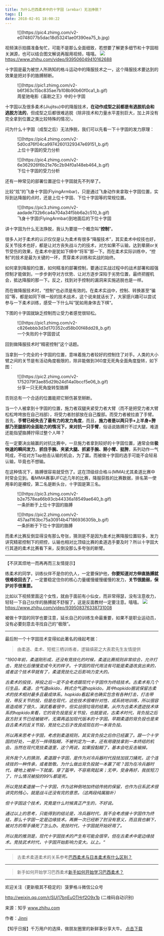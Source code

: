 ```yaml
---
title: 为什么巴西柔术中的十字固（armbar）无法挣脱？
tags: []
date: 2018-02-01 18:00:22
---
```


<figure>![](https://pic4.zhimg.com/v2-e0748077b5dac18d53241ae0f390ea75_b.jpg)</figure>

视频演示拍摄准备匆忙，可能不是那么全面细致，若想要了解更多细节和十字固相关渊源，也可以结合图文解说再服用视频，嘻嘻。
[              ![](https://pic1.zhimg.com/80/v2-ec17c1f16240290ba764ad698e6de5a0_b.jpg)              <span class="content">                <span class="title"><span class="z-ico-extern-gray"></span><span class="z-ico-extern-blue"></span></span>                <span class="url"><span class="z-ico-video"></span>https://www.zhihu.com/video/939506049410162688</span>              </span>            ](https://link.zhihu.com/?target=https%3A//www.zhihu.com/video/939506049410162688)            

十字固是最为被世人所熟知的格斗运动中的降服技术之一，这个降服技术要达到的效果是把对手的胳膊掰断。
<figure>![](https://pic1.zhimg.com/v2-b6f363c15bc835ae7b108b90b60f0ca1_b.gif)<figcaption>周星驰电影《喜剧之王》中的十字固</figcaption></figure>

十字固以及很多柔术(Jiujitsu)中的降服技术，**在动作成型之前都是有逃脱机会和逃脱方法的**，但成型之后都很难逃脱（除非技术和力量水平差别巨大，加上并没有完全拿到位置之类比较特殊的情况）。

问为什么十字固（成型之后）无法挣脱，我们可以先看一下十字固的发力原理：
<figure>![](https://pic4.zhimg.com/v2-5d0cd76f04ca99742601329347e69151_b.gif)<figcaption>上位十字固的受力分析</figcaption></figure><figure>![](https://pic4.zhimg.com/v2-6e362926f6b21e76c2b94f0a148eb464_b.gif)<figcaption>下位十字固的受力分析</figcaption></figure>

还有一种常见的部署位置逆位十字固就先不列举了。

比较“炫”的飞身十字固(FlyingArmbar)，只是通过飞身动作来拿取十字固位置，实际到达降服的点时，还是上位十字固、下位十字固等的常规位置。
<figure>![](https://pic3.zhimg.com/v2-aadade732b6ca4a704a34f5bb6a2c510_b.gif)<figcaption>飞身十字固(FlyingArmbar)到地面后的下位十字固</figcaption></figure>

讲十字固为什么无法挣脱，我认为要提一个概念叫“**控制**”。

很多人对于柔术的认识仅仅是认为柔术有很多“降服技术”，其实柔术中绞技也好，反关节技术也好，都是让对方丧失战斗力的技术，对方如果不认输，达到晕厥or关节受伤的效果，在柔术中是犹如下棋中“将军”那一下。而在柔术实际训练中，“控制”的技术是最为关键的一环，贯穿柔术训练和实战的始终。

如何拿到降服的位置，如何精准的部署控制，要通过实战过程中的战术部署和超强控制才能做到，一步步剥夺对方优势、让对方逐步深陷于劣势位置，最终把握机会，抵达降服的那一下。反之，找到对手控制的漏洞来实施逃脱也是一样。

而在做降服技术时，“控制”也必须是有效的。在柔术实战中，控制、转换甚至“骗招”等，都是如同下棋一般的技术战术，这个说来就话长了，大家感兴趣可以尝试参与一下柔术训练，感受一下什么叫“犹如用身体去下棋“。

下图的十字固就缺乏控制而让受力者感觉很轻松。
<figure>![](https://pic1.zhimg.com/v2-c826ebbb3d3d170352cd58b00f48dd28_b.gif)<figcaption>一个失败的十字固尝试</figcaption></figure>

回到做降服技术时“精密控制”这个话题。

当拿到一个完全的十字固的位置，意味着施力者较好的控制住了对手。人类的大小臂之间的关节是有活动角度极限的，除非能做到360度无死角全面角度旋转，如下图：
<figure>![](https://pic2.zhimg.com/v2-1752079f3ae85d29b24d14a0bccf5e06_b.gif)<figcaption>分享一只无死角旋转型胳膊</figcaption></figure>

否则总有一个合适的位置能把它掰伤甚至掰断。

当一个人被拿到十字固的位置，施力者双腿夹紧受力者大臂（而不是把受力者大臂松松垮垮放在自己裆部），将受力者肘部放在自己腹部。而受力者被拉直了手臂。首先，**手臂已经失去了最有力的发力角度**，而且，**施力者是以两只手+上半身+胯部乃至腿部的全面助力的情况下，来对抗一只手臂**，俗话说胳膊拧不过大腿，难道还能指望胳膊拧得过整个人咩？

在一定要决出输赢的对抗比赛中，一旦施力者拿到较好的十字固位置，通常会做**极快速的瞬间发力**，**抓住手腕、夹紧大腿、抓紧手腕、掰小臂、挺胯**，系列动作一气呵成，不给对方Tap拍击认输的机会，为了赢。而被做十字固的选手可能不会轻易认输，毕竟也不想输。

在这种情况下，胳膊很容易就受伤了。这在顶级综合格斗(MMA)尤其柔道比赛中时常会见到。看MMA赛事UFC近几年的比赛，降服获胜的比赛数据，排名第一使用率的是裸绞，第二名是断头台，十字固是第三名。
<figure>![](https://pic3.zhimg.com/v2-b2e7578ea66b93cb44336a18549ae640_b.gif)<figcaption>一条折断于上位十字固的胳膊</figcaption></figure><figure>![](https://pic2.zhimg.com/v2-457aa1163bc75a30914b47186936305b_b.gif)<figcaption>一条折断于下位十字固的胳膊</figcaption></figure>

而柔术比赛反倒显得没有那么夸张，猜测是不是因为柔术比赛降服位置较多，发力讲究精密控制下的把控，认输也相对比顶级比赛的柔道选手要及时？所以十字固大行其道的柔术比赛看下来，反倒没那么多夸张的断臂。

* * *

【不厌其烦地一而再再而三友情提示】

练柔术的同学，训练伙伴不是你的仇人，一定要保护他，**你要知道对方伸直胳膊就很难收回去了**，一定要稳定住你的核心力量缓慢缓慢缓慢的发力，**关节很脆弱，保护对手很重要。**

比如以下视频里面这个女性，就由于面前有小仙女，而非常得瑟，没有注意收力，轻轻一下自己伙伴的胳膊就不舒服了，这是反面教材一定要注意。嘻嘻。
[              ![](https://pic1.zhimg.com/80/v2-2a9f926cf825e7af7e65acb816254f70_b.jpg)              <span class="content">                <span class="title"><span class="z-ico-extern-gray"></span><span class="z-ico-extern-blue"></span></span>                <span class="url"><span class="z-ico-video"></span>https://www.zhihu.com/video/939508376338731008</span>              </span>            ](https://link.zhihu.com/?target=https%3A//www.zhihu.com/video/939508376338731008)            

被做十字固的同学也要注意，延长自己的训练生命最重要，如果不是职业运动员，没有必要刻意去寻找自己的“极限”。

* * *

最后附一个十字固技术变得如此著名的缘起考据：
> 由柔道、柔术、短棍三栖训练者，逻辑缜密之大表君先生友情提供

_“1900年前，柔道刚形成，还没有竞技化的时候，柔道比赛规则非常综合，允许打击，竞技化后慢慢变成今天的样子。十字固的现代用法有可能是柔道改良出来的，或者这个技术早就有了，柔道竞技化之后影响力变大的。_

_古柔术的投技，摔投之后一定不会考虑跟现代十字固作为终结技术。古柔术有几个衍生品，柔道，合气道aikido，韩式合气道hapkido。其中hapkido据说保留古柔术的技术相对最多且最成体系。hapkido看起来也确实包含有各种打击，打击带投，带反关节的投，但是在现代，这些技术很难针对性、成系统地训练，所以很容易造成练了很久，演武看着很牛，但实战很垃圾的结果。从作为古柔术遗迹技术体系的hapkido来看，它的背负投是反关节投，也就是说，古柔术时代，背负投之后敌方肘关节已经被破坏，无需再追加现代版本的十字固。早期柔道的背负投也是来自古柔术的反关节投，竞技化之后才改良成现在的一本背负投。_

_所以再来思考十字固，考虑到柔道规则，其实背负投之后你已经赢了。跟一个十字固的好处，一是万一摔得黏糊，不被判定为一本，还有用寝技拿到一本终结的机会。当然在现代竞技柔道里，这个两说，如果投黏糊了，基本会吃反击输掉。_

_另外我个人的猜测，柔道跟十字固，是作为对冷兵器时代投技加拔刀捅死，这个连续技的一种传承，或者致敬。为什么做出背负投就一本赢了呢？因为在冷兵器时代，硬地上被摔一下就废。穿了盔甲，不容易爬起来；无甲，受身再好，我拔短刀了，什么情况被投的99%都是死。_

_所以竞技柔道接一个十字固，作为这种倒地加终结传统的保留，也作为日系武术很讲究的残心，就是战斗还没有完的意思。（这两段纯属脑补）_

_但十字固这个技术，究竟是什么时候真正产生的，不好说。_

_通过以上的思考，只能得到的结论是，冷兵器时代，我不会考虑接十字固作为终结，那么十字固一定是边缘技术。再撅一次已经断了肘没有意义，而且我也躺下，被对方的帮手捅死了怎么办。竞技时代，十字固就开始好用了。_

_所以我的推测是，现代十字固技术的产生有可能会很早，但在古柔术中是边缘技术。竞技武术时代，十字固开始影响力变大。以上。“_

* * *
> 古柔术柔道柔术的关系参考[巴西柔术与日本柔术有什么区别？](https://www.zhihu.com/question/20709009/answer/62286957)

* * *
> 新手如何开始学习巴西柔术[新手如何开始学习巴西柔术？](https://www.zhihu.com/question/264011569/answer/302231199)

* * *

欢迎关注（更新极其不稳定的）菠萝格斗微信公众号

[<span class="invisible">http://</span><span class="visible">weixin.qq.com/r/SUj17bn</span><span class="invisible">EuOTHrf2O9x1b</span><span class="ellipsis"></span>](https://link.zhihu.com/?target=http%3A//weixin.qq.com/r/SUj17bnEuOTHrf2O9x1b) (二维码自动识别)

来源：知乎 www.zhihu.com

作者：[Jinni](http://www.zhihu.com/people/jinni?utm_campaign=rss&utm_medium=rss&utm_source=rss&utm_content=author)

【知乎日报】千万用户的选择，做朋友圈里的新鲜事分享大牛。
        [点击下载](http://daily.zhihu.com?utm_source=rssyanwenzi&utm_campaign=tuijian&utm_medium=rssnormal)